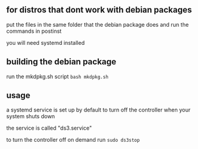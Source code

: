 ## for distros that dont work with debian packages
put the files in the same folder that the debian package does and run the commands in postinst

you will need systemd installed

## building the debian package
run the mkdpkg.sh script `bash mkdpkg.sh`

## usage
a systemd service is set up by default to turn off the controller when your system shuts down

the service is called "ds3.service"

to turn the controller off on demand run `sudo ds3stop`
